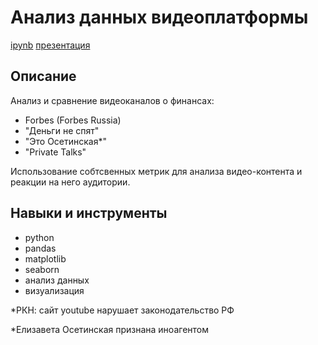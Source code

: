 # Анализ данных видеоплатформы
[ipynb]( "ipynb") [презентация]( "презентация")

## Описание	
Анализ и сравнение видеоканалов о финансах: 
- Forbes (Forbes Russia)
- "Деньги не спят"
- "Это Осетинская*"
- "Private Talks"

Использование собтсвенных метрик для анализа видео-контента и реакции на него аудитории.

## Навыки и инструменты
- python 
- pandas 
- matplotlib
- seaborn
- анализ данных
- визуализация

*РКН: сайт youtube нарушает законодательство РФ

*Елизавета Осетинская признана иноагентом

